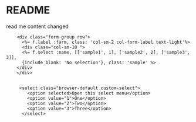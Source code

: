 # README
read me content changed

        <div class="form-group row"> 
          <%= f.label :farm, class: 'col-sm-2 col-form-label text-light'%>
          <div class="col-sm-10 ">
          <%= f.select :name, [['sample1', 1], ['sample2', 2], ['sample3', 3]],
          {include_blank: 'No selection'}, class: 'sample' %>
        </div>
        </div>


         <select class="browser-default custom-select">
            <option selected>Open this select menu</option>
            <option value="1">One</option>
            <option value="2">Two</option>
            <option value="3">Three</option>
          </select>